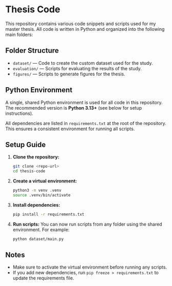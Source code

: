 # Thesis Code

This repository contains various code snippets and scripts used for my master thesis. All code is written in Python and organized into the following main folders:

## Folder Structure

- `dataset/` — Code to create the custom dataset used for the study.
- `evaluation/` — Scripts for evaluating the results of the study.
- `figures/` — Scripts to generate figures for the thesis.

## Python Environment

A single, shared Python environment is used for all code in this repository. The recommended version is **Python 3.13+** (see below for setup instructions).

All dependencies are listed in `requirements.txt` at the root of the repository. This ensures a consistent environment for running all scripts.

## Setup Guide

1. **Clone the repository:**
   ```sh
   git clone <repo-url>
   cd thesis-code
   ```

2. **Create a virtual environment:**
   ```sh
   python3 -m venv .venv
   source .venv/bin/activate
   ```

3. **Install dependencies:**
   ```sh
   pip install -r requirements.txt
   ```

4. **Run scripts:**
   You can now run scripts from any folder using the shared environment. For example:
   ```sh
   python dataset/main.py
   ```

## Notes

- Make sure to activate the virtual environment before running any scripts.
- If you add new dependencies, run `pip freeze > requirements.txt` to update the requirements file.
